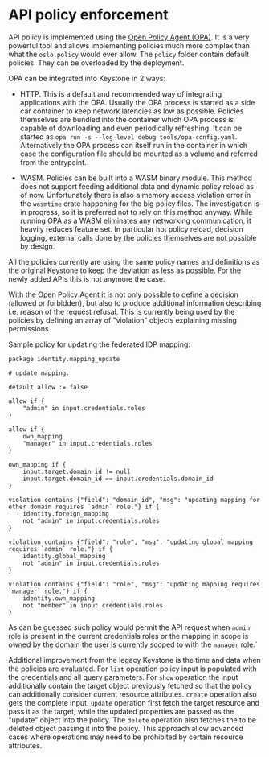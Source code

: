 # API policy enforcement

API policy is implemented using the [Open Policy Agent
(OPA)](https://openpolicyagent.org). It is a very powerful tool and allows
implementing policies much more complex than what the `oslo.policy` would ever
allow. The `policy` folder contain default policies. They can be overloaded by
the deployment.

OPA can be integrated into Keystone in 2 ways:

- HTTP. This is a default and recommended way of integrating applications with
the OPA. Usually the OPA process is started as a side car container to keep
network latencies as low as possible. Policies themselves are bundled into the
container which OPA process is capable of downloading and even periodically
refreshing. It can be started as `opa run -s --log-level debug
tools/opa-config.yaml`. Alternatively the OPA process can itself run in the
container in which case the configuration file should be mounted as a volume
and referred from the entrypoint.

- WASM. Policies can be built into a WASM binary module. This method does not
support feeding additional data and dynamic policy reload as of now.
Unfortunately there is also a memory access violation error in the `wasmtime`
crate happening for the big policy files. The investigation is in progress, so
it is preferred not to rely on this method anyway. While running OPA as a WASM
eliminates any networking communication, it heavily reduces feature set. In
particular hot policy reload, decision logging, external calls done by the
policies themselves are not possible by design.

All the policies currently are using the same policy names and definitions as
the original Keystone to keep the deviation as less as possible. For the newly
added APIs this is not anymore the case.

With the Open Policy Agent it is not only possible to define a decision
(allowed or forbidden), but also to produce additional information describing
i.e. reason of the request refusal. This is currently being used by the
policies by defining an array of "violation" objects explaining missing
permissions.

Sample policy for updating the federated IDP mapping:

```rego
package identity.mapping_update

# update mapping.

default allow := false

allow if {
	"admin" in input.credentials.roles
}

allow if {
	own_mapping
	"manager" in input.credentials.roles
}

own_mapping if {
	input.target.domain_id != null
	input.target.domain_id == input.credentials.domain_id
}

violation contains {"field": "domain_id", "msg": "updating mapping for other domain requires `admin` role."} if {
	identity.foreign_mapping
	not "admin" in input.credentials.roles
}

violation contains {"field": "role", "msg": "updating global mapping requires `admin` role."} if {
	identity.global_mapping
	not "admin" in input.credentials.roles
}

violation contains {"field": "role", "msg": "updating mapping requires `manager` role."} if {
	identity.own_mapping
	not "member" in input.credentials.roles
}
```

As can be guessed such policy would permit the API request when `admin` role is
present in the current credentials roles or the mapping in scope is owned by
the domain the user is currently scoped to with the `manager` role.`

Additional improvement from the legacy Keystone is the time and data when the
policies are evaluated. For `list` operation policy input is populated with the
credentials and all query parameters. For `show` operation the input
additionally contain the target object previously fetched so that the policy
can additionally consider current resource attributes. `create` operation also
gets the complete input. `update` operation first fetch the target resource and
pass it as the target, while the updated properties are passed as the "update"
object into the policy. The `delete` operation also fetches the to be deleted
object passing it into the policy. This approach allow advanced cases where
operations may need to be prohibited by certain resource attributes.
